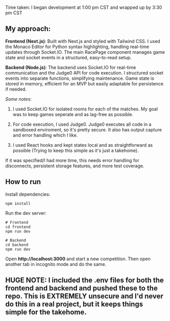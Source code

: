 Time taken: I began development at 1:00 pm CST and wrapped up by 3:30 pm CST


## My approach: ##

**Frontend (Next.js)**: Built with Next.js and styled with Tailwind CSS. I used the Monaco Editor for Python syntax highlighting, handling real-time updates through Socket.IO. The main RacePage component manages game state and socket events in a structured, easy-to-read setup.

**Backend (Node.js)**: The backend uses Socket.IO for real-time communication and the Judge0 API for code execution. I structured socket events into separate functions, simplifying maintenance. Game state is stored in memory, efficient for an MVP but easily adaptable for persistence if needed.

*Some notes:*
1. I used Socket.IO for isolated rooms for each of the matches. My goal was to keep games seperate and as lag-free as possible.

2. For code execution, I used Judge0. Judge0 executes all code in a sandboxed enviroment, so it's pretty secure. It also has output capture and error handling which I like.

3. I used React hooks and kept states local and as straightforward as possible (Trying to keep this simple as it's just a takehome).

If it was specified/I had more time, this needs error handling for disconnects, persistent storage features, and more test coverage.


## How to run ##

Install dependencies:
```
npm install
```

Run the dev server:
```
# Frontend
cd frontend
npm run dev

# Backend
cd backend
npm run dev
```

Open **http://localhost:3000** and start a new competition. Then open another tab in incognito mode and do the same.


## HUGE NOTE: I included the .env files for both the frontend and backend and pushed these to the repo. This is EXTREMELY unsecure and I'd never do this in a real project, but it keeps things simple for the takehome. ##
